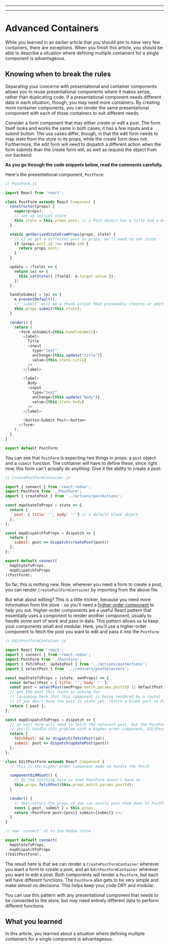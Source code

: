 
________________________________________________________________________________
<!-- @import "[TOC]" {cmd="toc" depthFrom=2 depthTo=6 orderedList=false} -->
________________________________________________________________________________
# Advanced Containers

While you learned in an earlier article that you should aim to have very few
containers, there are exceptions. When you finish this article, you should be
able to describe a situation where defining multiple containers for a single
component is advantageous.

## Knowing when to break the rules

Separating your concerns with presentational and container components allows you
to reuse presentational components where it makes sense, rather than duplicating
code. If a presentational component needs different data in each situation,
though, you may need more containers. By creating more container components, you
can render the same presentational component with each of those containers to
suit different needs.

Consider a form component that may either _create_ or _edit_ a post. The form
itself looks and works the same in both cases; it has a few inputs and a submit
button. The use cases differ, though, in that the edit form needs to map state
from the store to its props, while the create form does not. Furthermore, the
edit form will need to dispatch a different action when the form submits than
the create form will, as well as request the object from our backend.

**As you go through the code snippets below, read the comments carefully.**

Here's the presentational component, `PostForm`:

```js
// PostForm.js

import React from 'react';

class PostForm extends React.Component {
  constructor(props) {
    super(props);
    // set up initial state
    this.state = this.props.post; // a Post object has a title and a body
  }

  static getDerivedStateFromProps(props, state) {
    // if we get a different post in props, we'll need to set state
    if (props.post.id !== state.id) {
      return props.post;
    }
  }

  update = (field) => {
    return (e) => {
      this.setState({ [field]: e.target.value });
    };
  }

  handleSubmit = (e) => {
    e.preventDefault();
    // `submit` will be a thunk action that presumably creates or edits a post
    this.props.submit(this.state);
  }

  render() {
    return (
      <form onSubmit={this.handleSubmit}>
        <label>
          Title
          <input
            type="text"
            onChange={this.update("title")}
            value={this.state.title}
          />
        </label>

        <label>
          Body
          <input
            type="text"
            onChange={this.update("body")}
            value={this.state.body}
          />
        </label>

        <button>Submit Post</button>
      </form>
    );
  }
}

export default PostForm;
```

You can see that `PostForm` is expecting two things in props: a `post` object
and a `submit` function. The container will have to define these, since right
now, this form can't actually do anything. Give it the ability to create a post:

```js
// CreatePostFormContainer.js

import { connect } from 'react-redux';
import PostForm from './PostForm';
import { createPost } from '../actions/postActions';

const mapStateToProps = state => {
  return {
    post: { title: '', body: '' } // a default blank object
  };
};

const mapDispatchToProps = dispatch => {
  return {
    submit: post => dispatch(createPost(post))
  };
};

export default connect(
  mapStateToProps,
  mapDispatchToProps
)(PostForm);
```

So far, this is nothing new. Now, wherever you need a form to create a post, you
can render `CreatePostFormContainer` by importing from the above file.

But what about editing? This is a little trickier, because you need more
information from the store - so you'll need a [higher-order component] to help
you out. Higher-order components are a useful React pattern that essentially
uses a component to render another component, usually to handle some sort of
work and pass in data. This pattern allows us to keep your components small and
modular. Here, you'll use a higher-order component to fetch the post you want to
edit and pass it into the `PostForm`:

```js
// EditPostFormContainer.js

import React from 'react';
import { connect } from 'react-redux';
import PostForm from './PostForm';
import { fetchPost, updatePost } from '../actions/postActions';
import { selectPost } from '../reducers/postSelectors';

const mapStateToProps = (state, ownProps) => {
  const defaultPost = { title: '', body: '' };
  const post = selectPost(ownProps.match.params.postId) || defaultPost;
  // get the post this route is asking for
  // (assuming here that this component is being rendered by a route)
  // if you don't have the post in state yet, return a blank post so PostForm doesn't break
  return { post };
};

const mapDispatchToProps = dispatch => {
  // an edit form will need to fetch the relevant post, but the PostForm shouldn't handle that
  // you'll handle this problem with a higher-order component, EditPostFormContainer
  return {
    fetchPost: id => dispatch(fetchPost(id)),
    submit: post => dispatch(updatePost(post))
  };
};

class EditPostForm extends React.Component {
  // this is the higher-order component made to handle the fetch

  componentDidMount() {
    // do the fetching here so that PostForm doesn't have to
    this.props.fetchPost(this.props.match.params.postId);
  }

  render() {
    // destructure the props so you can easily pass them down to PostForm
    const { post, submit } = this.props;
    return <PostForm post={post} submit={submit} />;
  }
}

// now `connect` it to the Redux store

export default connect(
  mapStateToProps,
  mapDispatchToProps
)(EditPostForm);
```

The result here is that we can render a `CreatePostFormContainer` wherever you
want a form to create a post, and an `EditPostFormContainer` wherever you want
to edit a post. Both components will render a `PostForm`, but each will have
different functions. The `PostForm` also gets to be very simple and make almost
no decisions. This helps keep your code DRY and modular.

You can use this pattern with any presentational component that needs to be
connected to the store, but may need entirely different data to perform
different functions.

## What you learned

In this article, you learned about a situation where defining multiple
containers for a single component is advantageous.

[higher-order component]: https://spin.atomicobject.com/2017/03/02/higher-order-components-in-react/
